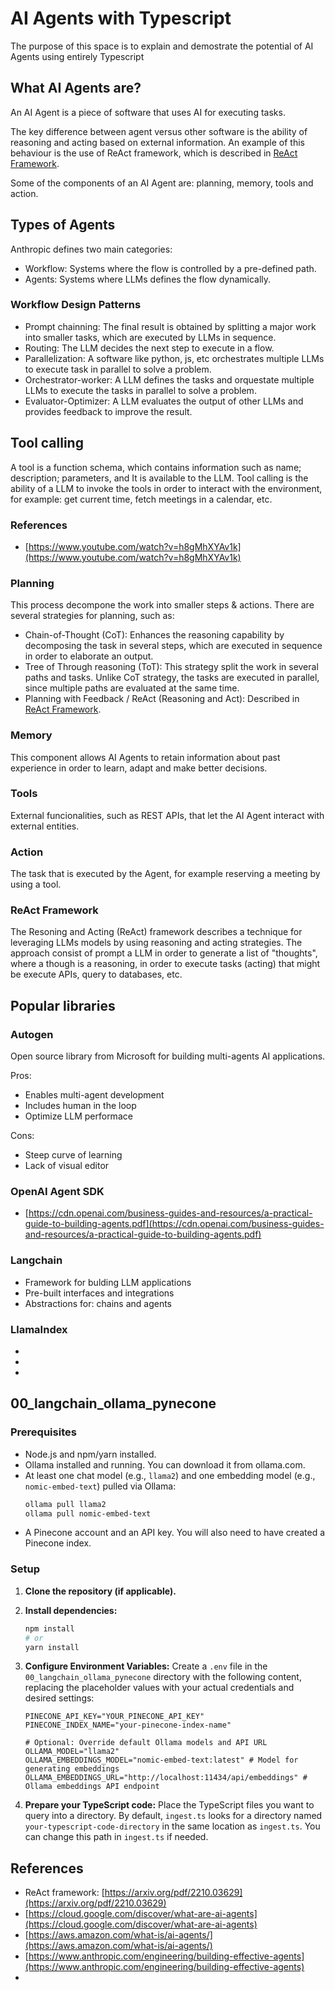 # AI Agents with Typescript

The purpose of this space is to explain and demostrate the potential of AI Agents using entirely Typescript

## What AI Agents are?

An AI Agent is a piece of software that uses AI for executing tasks. 

The key difference between agent versus other software is the ability of reasoning and acting based on external information. An example of this behaviour is the use of ReAct framework, which is described in [ReAct Framework](##reAct-framework).

Some of the components of an AI Agent are: planning, memory, tools and action.

## Types of Agents

Anthropic defines two main categories:
- Workflow: Systems where the flow is controlled by a pre-defined path.
- Agents: Systems where LLMs defines the flow dynamically.

### Workflow Design Patterns

- Prompt chainning: The final result is obtained by splitting a major work into smaller tasks, which are executed by LLMs in sequence.
- Routing: The LLM decides the next step to execute in a flow.
- Parallelization: A software like python, js, etc orchestrates multiple LLMs to execute task in parallel to solve a problem.
- Orchestrator-worker: A LLM defines the tasks and orquestate multiple LLMs to execute the tasks in parallel to solve a problem.
- Evaluator-Optimizer: A LLM evaluates the output of other LLMs and provides feedback to improve the result.


## Tool calling

A tool is a function schema, which contains information such as name; description; parameters, and It is available to the LLM.
Tool calling is the ability of a LLM to invoke the tools in order to interact with the environment, for example: get current time, fetch meetings in a calendar, etc.



### References
- [https://www.youtube.com/watch?v=h8gMhXYAv1k](https://www.youtube.com/watch?v=h8gMhXYAv1k)


### Planning

This process decompone the work into smaller steps & actions. There are several strategies for planning, such as:
- Chain-of-Thought (CoT): Enhances the reasoning capability by decomposing the task in several steps, which are executed in sequence in order to elaborate an output.
- Tree of Through reasoning (ToT): This strategy split the work in several paths and tasks. Unlike CoT strategy, the tasks are executed in parallel, since multiple paths are evaluated at the same time.
- Planning with Feedback / ReAct (Reasoning and Act): Described in [ReAct Framework](##reAct-framework).

### Memory

This component allows AI Agents to retain information about past experience in order to learn, adapt and make better decisions.

### Tools

External funcionalities, such as REST APIs, that let the AI Agent interact with external entities.

### Action

The task that is executed by the Agent, for example reserving a meeting by using a tool.

### ReAct Framework

The Resoning and Acting (ReAct) framework describes a technique for leveraging LLMs models by using reasoning and acting strategies. 
The approach consist of prompt a LLM in order to generate a list of "thoughts", where a though is a reasoning, in order to execute tasks (acting) that might be execute APIs, query to databases, etc.

## Popular libraries

### Autogen

Open source library from Microsoft for building multi-agents AI applications.

Pros:
- Enables multi-agent development
- Includes human in the loop
- Optimize LLM performace

Cons:
- Steep curve of learning
- Lack of visual editor

### OpenAI Agent SDK

- [https://cdn.openai.com/business-guides-and-resources/a-practical-guide-to-building-agents.pdf](https://cdn.openai.com/business-guides-and-resources/a-practical-guide-to-building-agents.pdf)

### Langchain
- Framework for bulding LLM applications
- Pre-built interfaces and integrations
- Abstractions for: chains and agents

### LlamaIndex
-
-
-

## 00_langchain_ollama_pynecone

### Prerequisites

*   Node.js and npm/yarn installed.
*   Ollama installed and running. You can download it from ollama.com.
*   At least one chat model (e.g., `llama2`) and one embedding model (e.g., `nomic-embed-text`) pulled via Ollama:
    ```bash
    ollama pull llama2
    ollama pull nomic-embed-text
    ```
*   A Pinecone account and an API key. You will also need to have created a Pinecone index.

### Setup

1.  **Clone the repository (if applicable).**
2.  **Install dependencies:**
    ```bash
    npm install
    # or
    yarn install
    ```
3.  **Configure Environment Variables:**
    Create a `.env` file in the `00_langchain_ollama_pynecone` directory with the following content, replacing the placeholder values with your actual credentials and desired settings:

    ```env
    PINECONE_API_KEY="YOUR_PINECONE_API_KEY"
    PINECONE_INDEX_NAME="your-pinecone-index-name"

    # Optional: Override default Ollama models and API URL
    OLLAMA_MODEL="llama2"
    OLLAMA_EMBEDDINGS_MODEL="nomic-embed-text:latest" # Model for generating embeddings
    OLLAMA_EMBEDDINGS_URL="http://localhost:11434/api/embeddings" # Ollama embeddings API endpoint
    ```

4.  **Prepare your TypeScript code:**
    Place the TypeScript files you want to query into a directory. By default, `ingest.ts` looks for a directory named `your-typescript-code-directory` in the same location as `ingest.ts`. You can change this path in `ingest.ts` if needed.


## References
- ReAct framework: [https://arxiv.org/pdf/2210.03629](https://arxiv.org/pdf/2210.03629)
- [https://cloud.google.com/discover/what-are-ai-agents](https://cloud.google.com/discover/what-are-ai-agents)
- [https://aws.amazon.com/what-is/ai-agents/](https://aws.amazon.com/what-is/ai-agents/)
- [https://www.anthropic.com/engineering/building-effective-agents](https://www.anthropic.com/engineering/building-effective-agents)
- 